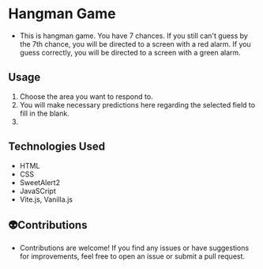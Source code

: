 # Hangman Game
- This is hangman game. You have 7 chances. If you still can't guess by the 7th chance, you will be directed to a screen with a red alarm. If you guess correctly, you will be directed to a screen with a green alarm.

## Usage
1. Choose the area you want to respond to.
2. You will make necessary predictions here regarding the selected field to fill in the blank.
3. 
## Technologies Used
- HTML
- CSS
- SweetAlert2
- JavaSCript
- Vite.js, Vanilla.js

## 👽Contributions
- Contributions are welcome! If you find any issues or have suggestions for improvements, feel free to open an issue or submit a pull request.
